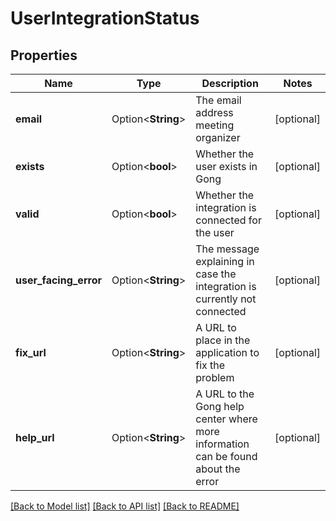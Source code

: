 # UserIntegrationStatus

## Properties

Name | Type | Description | Notes
------------ | ------------- | ------------- | -------------
**email** | Option<**String**> | The email address meeting organizer | [optional]
**exists** | Option<**bool**> | Whether the user exists in Gong | [optional]
**valid** | Option<**bool**> | Whether the integration is connected for the user | [optional]
**user_facing_error** | Option<**String**> | The message explaining in case the integration is currently not connected | [optional]
**fix_url** | Option<**String**> | A URL to place in the application to fix the problem | [optional]
**help_url** | Option<**String**> | A URL to the Gong help center where more information can be found about the error | [optional]

[[Back to Model list]](../README.md#documentation-for-models) [[Back to API list]](../README.md#documentation-for-api-endpoints) [[Back to README]](../README.md)


